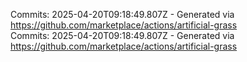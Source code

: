 Commits: 2025-04-20T09:18:49.807Z - Generated via https://github.com/marketplace/actions/artificial-grass
<br>
Commits: 2025-04-20T09:18:49.807Z - Generated via https://github.com/marketplace/actions/artificial-grass
<br>
